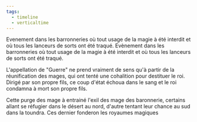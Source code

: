 ```yaml
---
tags:
  - timeline
  - verticaltime
---
```


<span 
	  class='ob-timelines' 
	  data-date='20-00-00-00' 
	  data-title='Première guerre des arcanes [20 - 35]' 
	  data-class='orange' 
	  data-img = 'Timeline Example/Timeline_2.jpg' 
	  data-type='range' 
	  data-end='35-00-00-00'> 
	  Evenement dans les barronneries où tout usage de la magie à été interdit et où tous les lanceurs de sorts ont été traqué. 
	  </span>
Evènement dans les barronneries où tout usage de la magie à été interdit et où tous les lanceurs de sorts ont été traqué.

L'appellation de "Guerre" ne prend vraiment de sens qu'à partir de la réunification des  mages, qui ont tenté une cohalition pour destituer le roi. Dirigé par son propre fils, ce coup d'état échoua dans le sang et le roi condamna à mort son propre fils.

Cette purge des mage à entrainé l'exil des mage des baronnerie, certains allant se réfugier dans le désert au nord, d'autre tentant leur chance au sud dans la toundra. Ces dernier fonderon les royaumes magiques